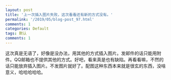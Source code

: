 ```yaml
---
layout: post
title: '上一次插入图片失败，这次看看还有新的方式没有。'
permalink: '/2019/05/blog-post_97.html'
comments: 1
categories: Default
tags: 默认
comments: 1
---
```

这次真是无语了，好像是没办法，用其他的方式插入图片。发邮件的话只能用附件。QQ邮箱也不提供其他的方式。好吧，看来真是也有缺陷。再看看嘛，不然的话只能放弃插入图片。不发图片就好了。配图这种东西本来就是很玄的东西，没啥意义，哈哈哈哈哈。